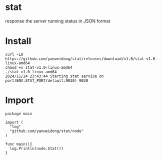 # stat
response the server running status in JSON format

# Install  
```
curl -LO https://github.com/yanweidong/stat/releases/download/v1.0/stat-v1.0-linux-amd64  
chmod +x stat-v1.0-linux-amd64  
./stat-v1.0-linux-amd64  
2024/11/24 23:43:44 Starting stat service on port(ENV:STAT_PORT/default:9030) 9030
```

# Import  
```
package main

import (
  "log"
  "github.com/yanweidong/stat/node"
)

func main(){
  log.Println(node.Stat())
}

```
